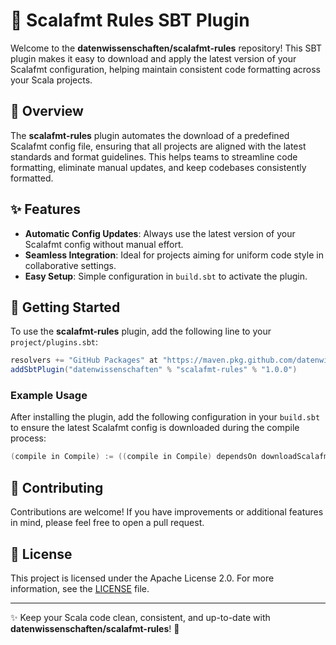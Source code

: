 
# 📐 Scalafmt Rules SBT Plugin

Welcome to the **datenwissenschaften/scalafmt-rules** repository! This SBT plugin makes it easy to download and apply the latest version of your Scalafmt configuration, helping maintain consistent code formatting across your Scala projects.

## 🚀 Overview

The **scalafmt-rules** plugin automates the download of a predefined Scalafmt config file, ensuring that all projects are aligned with the latest standards and format guidelines. This helps teams to streamline code formatting, eliminate manual updates, and keep codebases consistently formatted.

## ✨ Features

- **Automatic Config Updates**: Always use the latest version of your Scalafmt config without manual effort.
- **Seamless Integration**: Ideal for projects aiming for uniform code style in collaborative settings.
- **Easy Setup**: Simple configuration in `build.sbt` to activate the plugin.

## 🔧 Getting Started

To use the **scalafmt-rules** plugin, add the following line to your `project/plugins.sbt`:

```scala
resolvers += "GitHub Packages" at "https://maven.pkg.github.com/datenwissenschaften/scalafmt-rules"
addSbtPlugin("datenwissenschaften" % "scalafmt-rules" % "1.0.0")
```

### Example Usage

After installing the plugin, add the following configuration in your `build.sbt` to ensure the latest Scalafmt config is downloaded during the compile process:

```scala
(compile in Compile) := ((compile in Compile) dependsOn downloadScalafmtConfig).value
```

## 🤝 Contributing

Contributions are welcome! If you have improvements or additional features in mind, please feel free to open a pull request.

## 📜 License

This project is licensed under the Apache License 2.0. For more information, see the [LICENSE](LICENSE) file.

---

✨ Keep your Scala code clean, consistent, and up-to-date with **datenwissenschaften/scalafmt-rules**! 🚀
